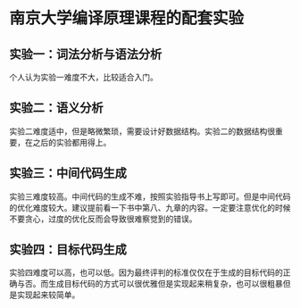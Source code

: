 # 南京大学编译原理课程的配套实验
## 实验一：词法分析与语法分析
  个人认为实验一难度不大，比较适合入门。
## 实验二：语义分析
  实验二难度适中，但是略微繁琐，需要设计好数据结构。实验二的数据结构很重要，在之后的实验都用得上。
## 实验三：中间代码生成
  实验三难度较高。中间代码的生成不难，按照实验指导书上写即可。但是中间代码的优化难度较大。建议提前看一下书中第八、九章的内容。一定要注意优化的时候不要贪心，过度的优化反而会导致很难察觉到的错误。
## 实验四：目标代码生成
  实验四难度可以高，也可以低。因为最终评判的标准仅仅在于生成的目标代码的正确与否。而生成目标代码的方式可以很优雅但是实现起来稍复杂，也可以很粗暴但是实现起来较简单。
 
 
 
 
